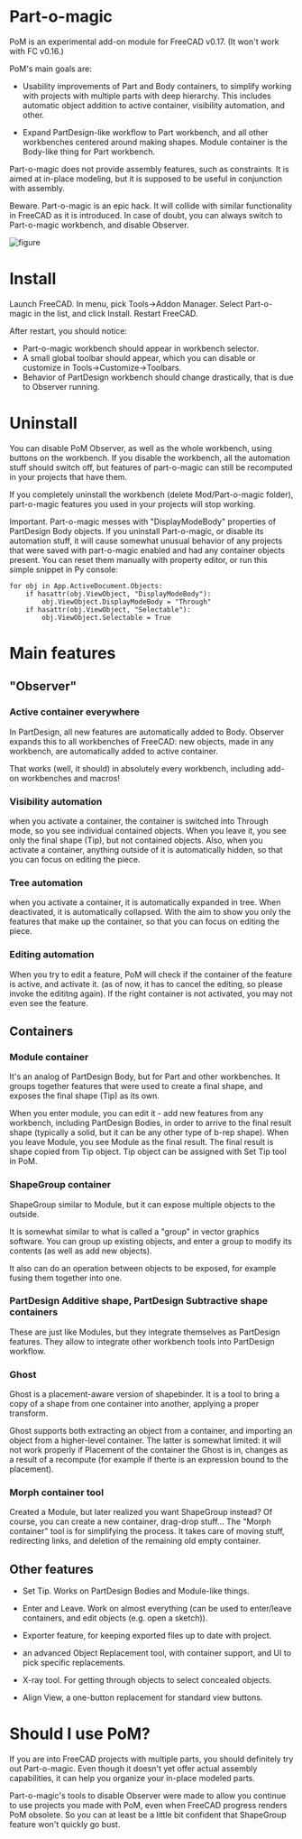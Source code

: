 # Part-o-magic
PoM is an experimental add-on module for FreeCAD v0.17. (It won't work with FC v0.16.) 

PoM's main goals are:

* Usability improvements of Part and Body containers, to simplify working with projects with 
multiple parts with deep hierarchy. This includes automatic object addition to active 
container, visibility automation, and other.

* Expand PartDesign-like workflow to Part workbench, and all other workbenches centered around 
making shapes. Module container is the Body-like thing for Part workbench.

Part-o-magic does not provide assembly features, such as constraints. It is aimed at in-place modeling, but it is supposed to be useful in conjunction with assembly.

Beware. Part-o-magic is an epic hack. It will collide with similar functionality in FreeCAD as it is introduced. In case of doubt, you can always switch to Part-o-magic workbench, and disable Observer.

![figure](https://raw.githubusercontent.com/wiki/DeepSOIC/Part-o-magic/pictures/rotating-plate.png)

# Install
Launch FreeCAD. In menu, pick Tools->Addon Manager. Select Part-o-magic in the list, and click Install. Restart FreeCAD.

After restart, you should notice: 
* Part-o-magic workbench should appear in workbench selector. 
* A small global toolbar should appear, which you can disable or customize in Tools->Customize->Toolbars. 
* Behavior of PartDesign workbench should change drastically, that is due to Observer running.

# Uninstall

You can disable PoM Observer, as well as the whole workbench, using buttons on the workbench. If you disable the workbench, all the automation stuff should switch off, but features of part-o-magic can still be recomputed in your projects that have them.

If you completely uninstall the workbench (delete Mod/Part-o-magic folder), part-o-magic features you used in your projects will stop working.

Important. Part-o-magic messes with "DisplayModeBody" properties of PartDesign Body objects. If you uninstall Part-o-magic, or disable its automation stuff, it will cause somewhat unusual behavior of any projects that were saved with part-o-magic enabled and had any container objects present. You can reset them manually with property editor, or run this simple snippet in Py console:

    for obj in App.ActiveDocument.Objects:
        if hasattr(obj.ViewObject, "DisplayModeBody"):
            obj.ViewObject.DisplayModeBody = "Through"
        if hasattr(obj.ViewObject, "Selectable"):
            obj.ViewObject.Selectable = True

# Main features

## "Observer"

### Active container everywhere
In PartDesign, all new features are automatically added to Body. Observer expands this to all workbenches of FreeCAD: new objects, made in any workbench, are automatically added to active container. 

That works (well, it should) in absolutely every workbench, including add-on workbenches and macros!

### Visibility automation
when you activate a container, the container is switched into Through mode, so you see individual contained objects. When you leave it, you see only the final shape (Tip), but not contained objects. Also, when you activate a container, anything outside of it is automatically hidden, so that you can focus on editing the piece.

### Tree automation
when you activate a container, it is automatically expanded in tree. When deactivated, it is automatically collapsed. With the aim to show you only the features that make up the container, so that you can focus on editing the piece.

### Editing automation
When you try to edit a feature, PoM will check if the container of the feature is active, and activate it. (as of now, it has to cancel the editing, so please invoke the edititng again). If the right container is not activated, you may not even see the feature.

## Containers

### Module container
It's an analog of PartDesign Body, but for Part and other workbenches. It groups together features that were used to create a final shape, and exposes the final shape (Tip) as its own. 

When you enter module, you can edit it - add new features from any workbench, including PartDesign Bodies, in order to arrive to the final result shape (typically a solid, but it can be any other type of b-rep shape). When you leave Module, you see Module as the final result. The final result is shape copied from Tip object. Tip object can be assigned with Set Tip tool in PoM.

### ShapeGroup container 
ShapeGroup similar to Module, but it can expose multiple objects to the outside. 

It is somewhat similar to what is called a "group" in vector graphics software. You can group up existing objects, and enter a group to modify its contents (as well as add new objects).

It also can do an operation between objects to be exposed, for example fusing them together into one.

### PartDesign Additive shape, PartDesign Subtractive shape containers
These are just like Modules, but they integrate themselves as PartDesign features. They allow to integrate other workbench tools into PartDesign workflow.

### Ghost
Ghost is a placement-aware version of shapebinder. It is a tool to bring a copy of a shape from one container into another, applying a proper transform.

Ghost supports both extracting an object from a container, and importing an object from a higher-level container. The latter is somewhat limited: it will not work properly if Placement of the container the Ghost is in, changes as a result of a recompute (for example if therte is an expression bound to the placement).

### Morph container tool
Created a Module, but later realized you want ShapeGroup instead? Of course, you can create a new container, drag-drop stuff... The "Morph container" tool is for simplifying the process. It takes care of moving stuff, redirecting links, and deletion of the remaining old empty container.

## Other features

* Set Tip. Works on PartDesign Bodies and Module-like things.

* Enter and Leave. Work on almost everything (can be used to enter/leave containers, and edit objects (e.g. open a sketch)).

* Exporter feature, for keeping exported files up to date with project.

* an advanced Object Replacement tool, with container support, and UI to pick specific replacements.

* X-ray tool. For getting through objects to select concealed objects.

* Align View, a one-button replacement for standard view buttons.

# Should I use PoM?

If you are into FreeCAD projects with multiple parts, you should definitely try out Part-o-magic. Even though it doesn't yet offer actual assembly capabilities, it can help you organize your in-place modeled parts.

Part-o-magic's tools to disable Observer were made to allow you continue to use projects you made with PoM, even when FreeCAD progress renders PoM obsolete. So you can at least be a little bit confident that ShapeGroup feature won't quickly go bust.